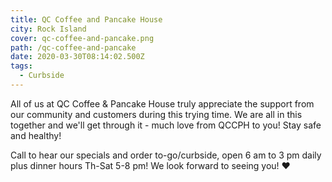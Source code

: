 ```yaml
---
title: QC Coffee and Pancake House
city: Rock Island
cover: qc-coffee-and-pancake.png
path: /qc-coffee-and-pancake
date: 2020-03-30T08:14:02.500Z
tags:
  - Curbside
---
```

All of us at QC Coffee & Pancake House truly appreciate the support from our community and customers during this trying time. We are all in this together and we'll get through it - much love from QCCPH to you! Stay safe and healthy!

Call to hear our specials and order to-go/curbside, open 6 am to 3 pm daily plus dinner hours Th-Sat 5-8 pm! We look forward to seeing you! ❤️